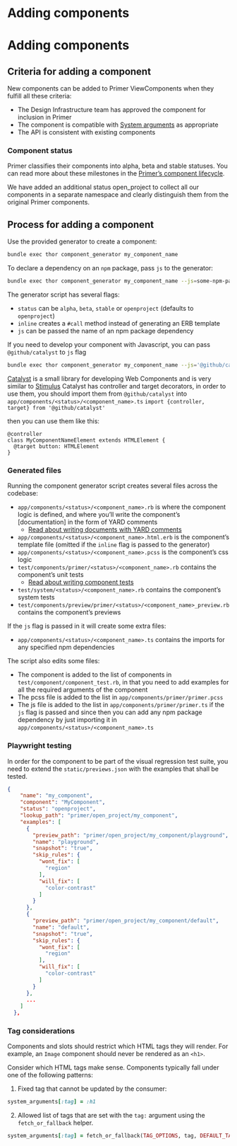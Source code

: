 # Adding components
# Adding components

## Criteria for adding a component

New components can be added to Primer ViewComponents when they fulfill all these criteria:

- The Design Infrastructure team has approved the component for inclusion in Primer
- The component is compatible with [System arguments](https://primer.style/design/foundations/system-arguments) as appropriate
- The API is consistent with existing components

### Component status

Primer classifies their components into alpha, beta and stable statuses. You can read more about these milestones in the [Primer’s component lifecycle](https://primer.style/design/guides/component-lifecycle).

We have added an additional status open_project to collect all our components in a separate namespace and clearly distinguish them from the original Primer components.

## Process for adding a component

Use the provided generator to create a component:

```sh
bundle exec thor component_generator my_component_name
```

To declare a dependency on an `npm` package, pass `js` to the generator:

```sh
bundle exec thor component_generator my_component_name --js=some-npm-package-name
```

The generator script has several flags:

- `status` can be `alpha`, `beta`, `stable` or `openproject` (defaults to `openproject`)
- `inline` creates a `#call` method instead of generating an ERB template
- `js` can be passed the name of an npm package dependency

If you need to develop your component with Javascript, you can pass `@github/catalyst` to `js` flag

```sh
bundle exec thor component_generator my_component_name --js='@github/catalyst'
```

[Catalyst](https://catalyst.rocks/) is a small library for developing Web Components and is very similar to [Stimulus](https://stimulus.hotwired.dev/)
Catalyst has controller and target decorators, in order to use them, you should import them from `@github/catalyst` into `app/components/<status>/<component_name>.ts`
`import {controller, target} from '@github/catalyst'`

then you can use them like this:
``` 
@controller
class MyComponentNameElement extends HTMLElement {
  @target button: HTMLElement
} 
  ```

### Generated files

Running the component generator script creates several files across the codebase:

- `app/components/<status>/<component_name>.rb` is where the component logic is defined, and where you’ll write the component’s [documentation] in the form of YARD comments
  - [Read about writing documents with YARD comments](./README.md#writing-documentation)
- `app/components/<status>/<component_name>.html.erb` is the component’s template file (omitted if the `inline` flag is passed to the generator)
- `app/components/<status>/<component_name>.pcss` is the component’s css logic
- `test/components/primer/<status>/<component_name>.rb` contains the component’s unit tests
  - [Read about writing component tests](./README.md#system-tests)
- `test/system/<status>/<component_name>.rb` contains the component’s system tests
- `test/components/preview/primer/<status>/<component_name>_preview.rb` contains the component’s previews

If the `js` flag is passed in it will create some extra files:

- `app/components/<status>/<component_name>.ts` contains the imports for any specified npm dependencies

The script also edits some files:

- The component is added to the list of components in `test/component/component_test.rb`, in that you need to add examples for all the required arguments of the component
- The pcss file is added to the list in `app/components/primer/primer.pcss`
- The js file is added to the list in `app/components/primer/primer.ts` if the `js` flag is passed
  and since then you can add any npm package dependency by just importing it in `app/components/<status>/<component_name>.ts`

### Playwright testing

In order for the component to be part of the visual regression test suite, you need to extend the `static/previews.json` with the examples that shall be tested.

```json
{
    "name": "my_component",
    "component": "MyComponent",
    "status": "openproject",
    "lookup_path": "primer/open_project/my_component",
    "examples": [
      {
        "preview_path": "primer/open_project/my_component/playground",
        "name": "playground",
        "snapshot": "true",
        "skip_rules": {
          "wont_fix": [
            "region"
          ],
          "will_fix": [
            "color-contrast"
          ]
        }
      },
      {
        "preview_path": "primer/open_project/my_component/default",
        "name": "default",
        "snapshot": "true",
        "skip_rules": {
          "wont_fix": [
            "region"
          ],
          "will_fix": [
            "color-contrast"
          ]
        }
      },
      ...
    ]
  },
```

### Tag considerations

Components and slots should restrict which HTML tags they will render. For example, an `Image` component should never be rendered as an `<h1>`.

Consider which HTML tags make sense. Components typically fall under one of the following patterns:

1) Fixed tag that cannot be updated by the consumer:

```rb
system_arguments[:tag] = :h1
```

2) Allowed list of tags that are set with the `tag:` argument using the `fetch_or_fallback` helper.

```rb
system_arguments[:tag] = fetch_or_fallback(TAG_OPTIONS, tag, DEFAULT_TAG)
```
